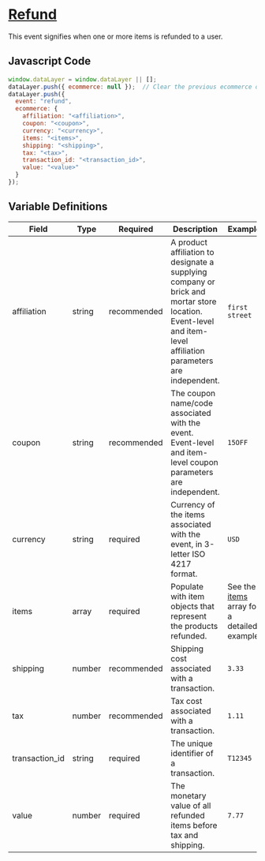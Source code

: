 # [Refund](https://developers.google.com/analytics/devguides/collection/ga4/reference/events?client_type=gtm#refund)

This event signifies when one or more items is refunded to a user.

## Javascript Code

```js
window.dataLayer = window.dataLayer || [];
dataLayer.push({ ecommerce: null });  // Clear the previous ecommerce object.
dataLayer.push({
  event: "refund",
  ecommerce: {
    affiliation: "<affiliation>",
    coupon: "<coupon>",
    currency: "<currency>",
    items: "<items>",
    shipping: "<shipping>",
    tax: "<tax>",
    transaction_id: "<transaction_id>",
    value: "<value>"
  }
});
```

## Variable Definitions

|Field|Type|Required|Description|Example|
| --- | --- | --- | --- | --- |
|affiliation|string|recommended|A product affiliation to designate a supplying company or brick and mortar store location. Event-level and item-level affiliation parameters are independent.|`first street`|
|coupon|string|recommended|The coupon name/code associated with the event. Event-level and item-level coupon parameters are independent.|`15OFF`|
|currency|string|required|Currency of the items associated with the event, in 3-letter ISO 4217 format.|`USD`|
|items|array|required|Populate with item objects that represent the products refunded.|See the [items](/schemas/items.md) array for a detailed example.|
|shipping|number|recommended|Shipping cost associated with a transaction.|`3.33`|
|tax|number|recommended|Tax cost associated with a transaction.|`1.11`|
|transaction_id|string|required|The unique identifier of a transaction.|`T12345`|
|value|number|required|The monetary value of all refunded items before tax and shipping.|`7.77`|
